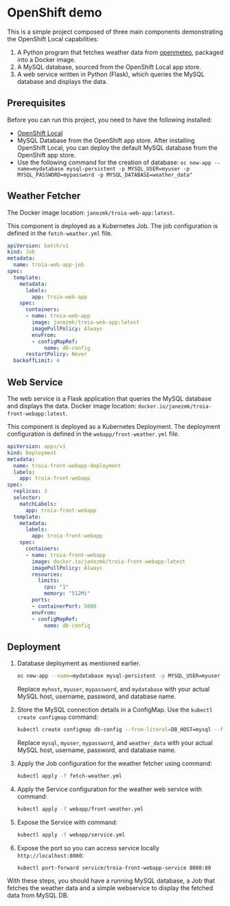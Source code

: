 # OpenShift demo

This is a simple project composed of three main components demonstrating the OpenShift Local capabilities:

1. A Python program that fetches weather data from [openmeteo](https://open-meteo.com/), packaged into a Docker image.
2. A MySQL database, sourced from the OpenShift Local app store.
3. A web service written in Python (Flask), which queries the MySQL database and displays the data.

## Prerequisites

Before you can run this project, you need to have the following installed:

- [OpenShift Local](https://www.redhat.com/sysadmin/install-openshift-local)
- MySQL Database from the OpenShift app store. After installing OpenShift Local, you can deploy the default MySQL database from the OpenShift app store.
- Use the following command for the creation of database:
    ```oc new-app --name=mydatabase mysql-persistent -p MYSQL_USER=myuser -p MYSQL_PASSWORD=mypassword -p MYSQL_DATABASE=weather_data"```

## Weather Fetcher

The Docker image location: `janezmk/troia-web-app:latest`.

This component is deployed as a Kubernetes Job. The job configuration is defined in the `fetch-weather.yml` file.

```yaml
apiVersion: batch/v1
kind: Job
metadata:
  name: troia-web-app-job
spec:
  template:
    metadata:
      labels:
        app: troia-web-app
    spec:
      containers:
      - name: troia-web-app
        image: janezmk/troia-web-app:latest
        imagePullPolicy: Always
        envFrom:
        - configMapRef:
            name: db-config
      restartPolicy: Never
  backoffLimit: 4
```

## Web Service

The web service is a Flask application that queries the MySQL database and displays the data. Docker image location: `docker.io/janezmk/troia-front-webapp:latest`.

This component is deployed as a Kubernetes Deployment. The deployment configuration is defined in the `webapp/front-weather.yml` file.

```yaml 
apiVersion: apps/v1
kind: Deployment
metadata:
  name: troia-front-webapp-deployment
  labels:
    app: troia-front-webapp
spec:
  replicas: 3
  selector:
    matchLabels:
      app: troia-front-webapp
  template:
    metadata:
      labels:
        app: troia-front-webapp
    spec:
      containers:
      - name: troia-front-webapp
        image: docker.io/janezmk/troia-front-webapp:latest
        imagePullPolicy: Always
        resources:
          limits:
            cpu: "1"
            memory: "512Mi"
        ports:
        - containerPort: 5000
        envFrom:
        - configMapRef:
            name: db-config
```

## Deployment


1. Database deployment as mentioned earlier.
    ```bash
    oc new-app --name=mydatabase mysql-persistent -p MYSQL_USER=myuser -p MYSQL_PASSWORD=mypassword -p MYSQL_DATABASE=weather_data
    ```
    Replace `myhost`, `myuser`, `mypassword`, and `mydatabase` with your actual MySQL host, username, password, and database name.

2. Store the MySQL connection details in a ConfigMap. Use the `kubectl create configmap` command:

    ```bash
    kubectl create configmap db-config --from-literal=DB_HOST=mysql --from-literal=DB_USER=myuser --from-literal=DB_PASSWORD=mypassword --from-literal=DB_NAME=weather_data
    ```

    Replace `mysql`, `myuser`, `mypassword`, and `weather_data` with your actual MySQL host, username, password, and database name.

3. Apply the Job configuration for the weather fetcher using command:

    ```bash
    kubectl apply -f fetch-weather.yml
    ```

4. Apply the Service configuration for the weather web service with command:

    ```bash
    kubectl apply -f webapp/front-weather.yml
    ```
5. Expose the Service with command:

    ```bash
    kubectl apply -f webapp/service.yml
    ```

6. Expose the port so you can access service locally `http://localhost:8080`: 

    ```bash
    kubectl port-forward service/troia-front-webapp-service 8080:80
    ```

With these steps, you should have a running MySQL database, a Job that fetches the weather data and a simple webservice to display the fetched data from MySQL DB.